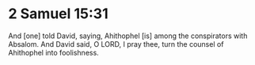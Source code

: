 # 2 Samuel 15:31

And [one] told David, saying, Ahithophel [is] among the conspirators with Absalom. And David said, O LORD, I pray thee, turn the counsel of Ahithophel into foolishness.
